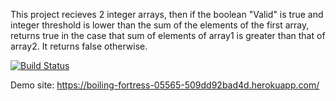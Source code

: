 This project recieves 2 integer arrays, then if the boolean "Valid" is true and integer threshold is lower than the sum of the elements of the first array, returns true in the case that sum of elements of array1 is greater than that of array2. It returns false otherwise.

[![Build Status](https://app.travis-ci.com/uUtkuC/myDemoApp.svg?token=MPJppEgR4cb5sErtpUSF&branch=master)](https://app.travis-ci.com/uUtkuC/myDemoApp)

Demo site: https://boiling-fortress-05565-509dd92bad4d.herokuapp.com/
